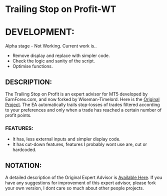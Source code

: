# Trailing Stop on Profit-WT

# DEVELOPMENT:
Alpha stage - Not Working. Current work is..
- Remove display and replace with simpler code.
- Check the logic and sanity of the script.
- Optimise functions.

## DESCRIPTION:
The Trailing Stop on Profit is an expert advisor for MT5 developed by EarnForex.com, and now forked by Wiseman-Timelord. Here is the [Original Project](https://github.com/EarnForex/Trailing-Stop-on-Profit). The EA automatically trails stop-losses of trades filtered according to your preferences and only when a trade has reached a certain number of profit points.

### FEATURES:
- It has, less external inputs and simpler display code. 
- It has cut-down features, features I probably wont use are, cut or hardcoded.

## NOTATION:
A detailed description of the Original Expert Advisor is [Available Here](https://www.earnforex.com/metatrader-expert-advisors/Trailing-Stop-on-Profit/). If you have any suggestions for improvement of this expert advisor, please fork your own version, I dont care so much about other people projects.
